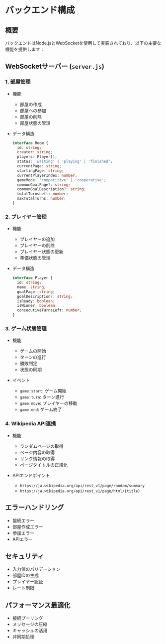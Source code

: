 # バックエンド構成

## 概要
バックエンドはNode.jsとWebSocketを使用して実装されており、以下の主要な機能を提供します：

## WebSocketサーバー (`server.js`)

### 1. 部屋管理
- 機能
  - 部屋の作成
  - 部屋への参加
  - 部屋の削除
  - 部屋状態の管理

- データ構造
  ```typescript
  interface Room {
    id: string;
    creator: string;
    players: Player[];
    status: 'waiting' | 'playing' | 'finished';
    currentPage: string;
    startingPage: string;
    currentPlayerIndex: number;
    gameMode: 'competitive' | 'cooperative';
    commonGoalPage?: string;
    commonGoalDescription?: string;
    totalTurnsLeft: number;
    maxTotalTurns: number;
  }
  ```

### 2. プレイヤー管理
- 機能
  - プレイヤーの追加
  - プレイヤーの削除
  - プレイヤー状態の更新
  - 準備状態の管理

- データ構造
  ```typescript
  interface Player {
    id: string;
    name: string;
    goalPage: string;
    goalDescription?: string;
    isReady: boolean;
    isWinner: boolean;
    consecutiveTurnsLeft: number;
  }
  ```

### 3. ゲーム状態管理
- 機能
  - ゲームの開始
  - ターンの進行
  - 勝敗判定
  - 状態の同期

- イベント
  - `game:start`: ゲーム開始
  - `game:turn`: ターン進行
  - `game:move`: プレイヤーの移動
  - `game:end`: ゲーム終了

### 4. Wikipedia API連携
- 機能
  - ランダムページの取得
  - ページ内容の取得
  - リンク情報の取得
  - ページタイトルの正規化

- APIエンドポイント
  - `https://ja.wikipedia.org/api/rest_v1/page/random/summary`
  - `https://ja.wikipedia.org/api/rest_v1/page/html/{title}`

## エラーハンドリング
- 接続エラー
- 部屋作成エラー
- 参加エラー
- APIエラー

## セキュリティ
- 入力値のバリデーション
- 部屋IDの生成
- プレイヤー認証
- レート制限

## パフォーマンス最適化
- 接続プーリング
- メッセージの圧縮
- キャッシュの活用
- 非同期処理 